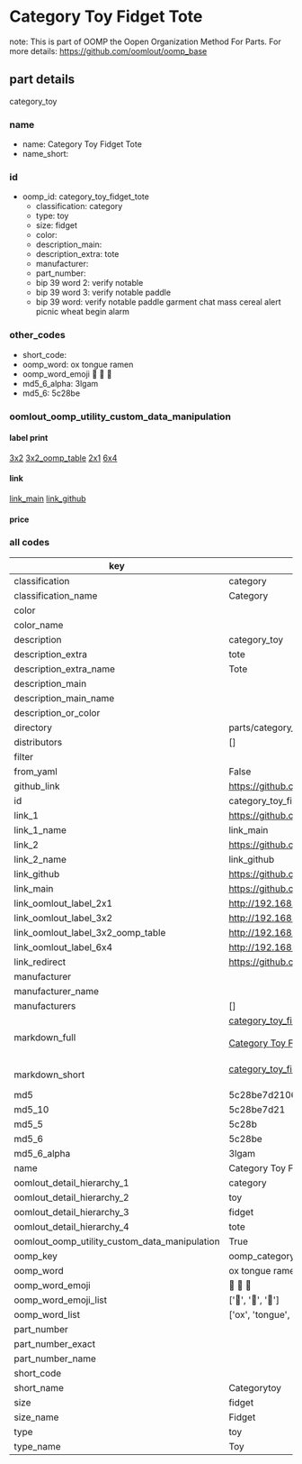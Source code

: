 # Category Toy Fidget Tote  

note: This is part of OOMP the Oopen Organization Method For Parts. For more details: https://github.com/oomlout/oomp_base

##  part details
  



category_toy



### name
* name: Category Toy Fidget Tote
* name_short: 
### id
* oomp_id: category_toy_fidget_tote
  * classification: category
  * type: toy
  * size: fidget
  * color: 
  * description_main: 
  * description_extra: tote
  * manufacturer: 
  * part_number: 
  * bip 39 word 2: verify notable
  * bip 39 word 3: verify notable paddle
  * bip 39 word: verify notable paddle garment chat mass cereal alert picnic wheat begin alarm

### other_codes
* short_code: 
* oomp_word: ox tongue ramen
* oomp_word_emoji :ox: :tongue: :ramen:
* md5_6_alpha: 3lgam
* md5_6: 5c28be






### oomlout_oomp_utility_custom_data_manipulation
#### label print
[3x2](http://192.168.1.245:1112/?label=oomp%203lgam)
[3x2_oomp_table](http://192.168.1.108:1112/?label=oomp%203lgam)
[2x1](http://192.168.1.242:1112/?label=oomp%203lgam)
[6x4](http://192.168.1.55:1112/?label=oomp%203lgam)    

#### link

[link_main](https://github.com/oomlout/oomlout_oomp_version_1_messy/tree/main/parts/category_toy_fidget_tote) [link_github](https://github.com/oomlout/oomlout_oomp_version_1_messy/tree/main/parts/category_toy_fidget_tote)                             

#### price







### all codes 
| key | value |  
| --- | --- |  
| classification | category |  
| classification_name | Category |  
| color |  |  
| color_name |  |  
| description | category_toy |  
| description_extra | tote |  
| description_extra_name | Tote |  
| description_main |  |  
| description_main_name |  |  
| description_or_color |   |  
| directory | parts/category_toy_fidget_tote |  
| distributors | [] |  
| filter |  |  
| from_yaml | False |  
| github_link | https://github.com/oomlout/oomlout_oomp_part_src/tree/main/parts/category_toy_fidget_tote |  
| id | category_toy_fidget_tote |  
| link_1 | https://github.com/oomlout/oomlout_oomp_version_1_messy/tree/main/parts/category_toy_fidget_tote |  
| link_1_name | link_main |  
| link_2 | https://github.com/oomlout/oomlout_oomp_version_1_messy/tree/main/parts/category_toy_fidget_tote |  
| link_2_name | link_github |  
| link_github | https://github.com/oomlout/oomlout_oomp_version_1_messy/tree/main/parts/category_toy_fidget_tote |  
| link_main | https://github.com/oomlout/oomlout_oomp_version_1_messy/tree/main/parts/category_toy_fidget_tote |  
| link_oomlout_label_2x1 | http://192.168.1.242:1112/?label=oomp%203lgam |  
| link_oomlout_label_3x2 | http://192.168.1.245:1112/?label=oomp%203lgam |  
| link_oomlout_label_3x2_oomp_table | http://192.168.1.108:1112/?label=oomp%203lgam |  
| link_oomlout_label_6x4 | http://192.168.1.55:1112/?label=oomp%203lgam |  
| link_redirect | https://github.com/oomlout/oomlout_oomp_version_1_messy/tree/main/parts/category_toy_fidget_tote |  
| manufacturer |  |  
| manufacturer_name |  |  
| manufacturers | [] |  
| markdown_full | [category_toy_fidget_tote](none)<br>[](none)<br>[Category Toy Fidget Tote](none)<br><br> |  
| markdown_short | [category_toy_fidget_tote](none)<br><br> |  
| md5 | 5c28be7d210624b2221365ff3da5a795 |  
| md5_10 | 5c28be7d21 |  
| md5_5 | 5c28b |  
| md5_6 | 5c28be |  
| md5_6_alpha | 3lgam |  
| name | Category Toy Fidget Tote |  
| oomlout_detail_hierarchy_1 | category |  
| oomlout_detail_hierarchy_2 | toy |  
| oomlout_detail_hierarchy_3 | fidget |  
| oomlout_detail_hierarchy_4 | tote |  
| oomlout_oomp_utility_custom_data_manipulation | True |  
| oomp_key | oomp_category_toy_fidget_tote |  
| oomp_word | ox tongue ramen |  
| oomp_word_emoji | :ox: :tongue: :ramen: |  
| oomp_word_emoji_list | [':ox:', ':tongue:', ':ramen:'] |  
| oomp_word_list | ['ox', 'tongue', 'ramen'] |  
| part_number |  |  
| part_number_exact |  |  
| part_number_name |  |  
| short_code |  |  
| short_name | Categorytoy |  
| size | fidget |  
| size_name | Fidget |  
| type | toy |  
| type_name | Toy |  
